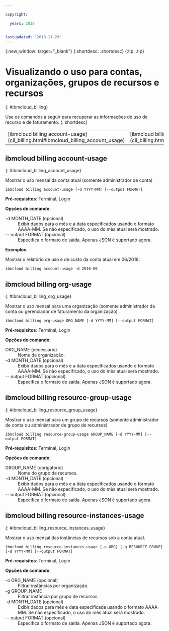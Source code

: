 ```yaml
---

copyright:

  years: 2018


lastupdated: "2018-11-29"
---
```


{:new_window: target="_blank"}
{:shortdesc: .shortdesc}
{:tip: .tip}

# Visualizando o uso para contas, organizações, grupos de recursos e recursos 
{: #ibmcloud_billing}

Use os comandos a seguir para recuperar as informações de uso de recurso e de faturamento.
{: shortdesc}

<table summary="Comandos ibmcloud que podem ser usados para gerenciar o faturamento e o uso do {{site.data.keyword.Bluemix_notm}}.">
 <thead>
 </thead>
 <tbody>
<tr>
  <td>[ibmcloud billing account-usage](cli_billing.html#ibmcloud_billing_account_usage)</td>
  <td>[ibmcloud billing org-usage](cli_billing.html#ibmcloud_billing_org_usage)</td>
  <td>[ibmcloud billing resource-group-usage](cli_billing.html#ibmcloud_billing_resource_group_usage)</td>
  <td>[ibmcloud billing resource-instances-usage](cli_billing.html#ibmcloud_billing_resource_instances_usage)</td>
 </tr>
 </tbody>
 </table>
 
 
 ## ibmcloud billing account-usage
{: #ibmcloud_billing_account_usage}

Mostrar o uso mensal da conta atual (somente administrador de conta)

```
ibmcloud billing account-usage [-d YYYY-MM] [--output FORMAT]
```

<strong>Pré-requisitos</strong>: Terminal, Login

<strong>Opções de comando</strong>:

<dl>
  <dt>-d MONTH_DATE (opcional)</dt>
  <dd>Exibir dados para o mês e a data especificados usando o formato AAAA-MM. Se não especificado, o uso do mês atual será mostrado.</dd>
  <dt>-- output FORMAT (opcional)</dt>
  <dd>Especifica o formato de saída. Apenas JSON é suportado agora.</dd>
</dl>

<strong>Exemplos</strong>:

Mostrar o relatório de uso e de custo da conta atual em 06/2016:

```
ibmcloud billing account-usage -d 2016-06
```

## ibmcloud billing org-usage
{: #ibmcloud_billing_org_usage}

Mostrar o uso mensal para uma organização (somente administrador da conta ou gerenciador de faturamento da
organização)

```
ibmcloud billing org-usage ORG_NAME [-d YYYY-MM] [--output FORMAT]
```

<strong>Pré-requisitos</strong>: Terminal, Login

<strong>Opções de comando</strong>:

<dl>
  <dt>ORG_NAME (necessário)</dt>
  <dd>Nome da organização.</dd>
  <dt>-d MONTH_DATE (opcional)</dt>
  <dd>Exibir dados para o mês e a data especificados usando o formato AAAA-MM. Se não especificado, o uso do mês atual será mostrado.</dd>
  <dt>-- output FORMAT (opcional)</dt>
  <dd>Especifica o formato de saída. Apenas JSON é suportado agora.</dd>
</dl>

## ibmcloud billing resource-group-usage
{: #ibmcloud_billing_resource_group_usage}

Mostrar o uso mensal para um grupo de recursos (somente administrador de conta ou administrador de
grupo de recursos)

```
ibmcloud billing resource-group-usage GROUP_NAME [-d YYYY-MM] [--output FORMAT]
```

<strong>Pré-requisitos</strong>: Terminal, Login

<strong>Opções de comando</strong>:

<dl>
  <dt>GROUP_NAME (obrigatório)</dt>
  <dd>Nome do grupo de recursos.</dd>
  <dt>-d MONTH_DATE (opcional)</dt>
  <dd>Exibir dados para o mês e a data especificados usando o formato AAAA-MM. Se não especificado, o uso do mês atual será mostrado.</dd>
  <dt>-- output FORMAT (opcional)</dt>
  <dd>Especifica o formato de saída. Apenas JSON é suportado agora.</dd>
</dl>

## ibmcloud billing resource-instances-usage
{: #ibmcloud_billing_resource_instances_usage}

Mostrar o uso mensal das instâncias de recursos sob a conta atual.

```
ibmcloud billing resource-instances-usage [-o ORG] [-g RESOURCE_GROUP] [-d YYYY-MM] [--output FORMAT]
```

<strong>Pré-requisitos</strong>: Terminal, Login

<strong>Opções de comando</strong>:

<dl>
  <dt>-o ORG_NAME (opcional)</dt>
  <dd>Filtrar instâncias por organização.</dd>
  <dt>-g GROUP_NAME</dt>
  <dd>Filtrar instância por grupo de recursos.</dd>
  <dt>-d MONTH_DATE (opcional)</dt>
  <dd>Exibir dados para mês e data especificada usando o formato AAAA-MM. Se não especificado, o uso do mês atual será mostrado.</dd>
  <dt>-- output FORMAT (opcional)</dt>
  <dd>Especifica o formato de saída. Apenas JSON é suportado agora.</dd>
</dl>
